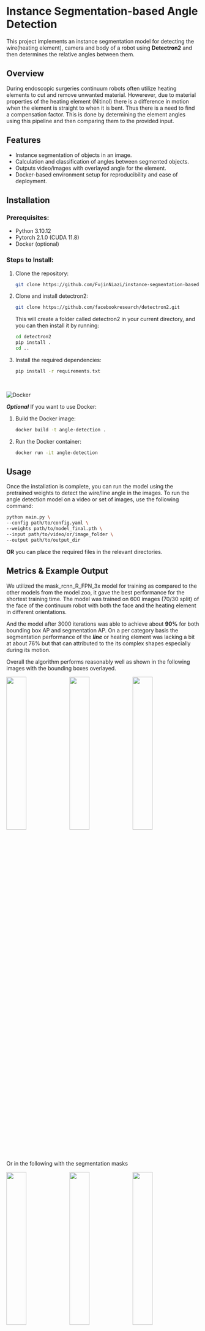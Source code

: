 # Instance Segmentation-based Angle Detection

This project implements an instance segmentation model for detecting the wire(heating element), camera and body of a robot using **Detectron2** and then determines the relative angles between them. 

## Overview
During endoscopic surgeries continuum robots often utilize heating elements to cut and remove unwanted material. Howerever, due to material properties of the heating element (Nitinol) there is a difference in motion when the element is straight to when it is bent. Thus there is a need to find a compensation factor. This is done by determining the element angles using this pipeline and then comparing them to the provided input.  

## Features
- Instance segmentation of objects in an image.
- Calculation and classification of angles between segmented objects.
- Outputs video/images with overlayed angle for the element.
- Docker-based environment setup for reproducibility and ease of deployment.

## Installation

### Prerequisites:
- Python 3.10.12
- Pytorch 2.1.0 (CUDA 11.8)
- Docker (optional)

### Steps to Install:
1. Clone the repository:
   ```bash
   git clone https://github.com/FujinNiazi/instance-segmentation-based-angle-detection.git
   ```

2. Clone and install detectron2:
   ```bash
   git clone https://github.com/facebookresearch/detectron2.git
   ```
   
   This will create a folder called detectron2 in your current directory, and you can then install it by running:
   ```bash
   cd detectron2
   pip install .
   cd ..
   ```

3. Install the required dependencies:
   ```bash
   pip install -r requirements.txt
   ```

&nbsp;

![Docker](https://img.shields.io/badge/docker-%230db7ed.svg?style=for-the-badge&logo=docker&logoColor=white) 
  
***Optional*** If you want to use Docker:
1. Build the Docker image:
   ```bash
   docker build -t angle-detection .
   ```
2. Run the Docker container:
   ```bash
   docker run -it angle-detection
   ```
## Usage
Once the installation is complete, you can run the model using the pretrained weights to detect the wire/line angle in the images.
To run the angle detection model on a video or set of images, use the following command:
  ```bash
  python main.py \
  --config path/to/config.yaml \
  --weights path/to/model_final.pth \
  --input path/to/video/or/image_folder \
  --output path/to/output_dir
  ```
**OR** you can place the required files in the relevant directories.


## Metrics & Example Output
We utilized the mask_rcnn_R_FPN_3x model for training as compared to the other models from the model zoo, it gave the best performance for the shortest training time. 
The model was trained on 600 images (70/30 split) of the face of the continuum robot with both the face and the heating element in different orientations. 

And the model after 3000 iterations was able to achieve about **90%** for both bounding box AP and segmentation AP. 
On a per category basis the segmentation performance of the ***line*** or heating element was lacking a bit at about 76% but that can attributed to the its complex shapes especially during its motion.


Overall the algorithm performs reasonably well as shown in the following images with the bounding boxes overlayed.
<p float="left">
  <img src="https://github.com/user-attachments/assets/c0c1b1d6-15e2-4c36-9023-49e1bdd86997" width="32%" />
  <img src="https://github.com/user-attachments/assets/cd910a6e-9934-4e33-b933-ce80841cad21" width="32%" />
  <img src="https://github.com/user-attachments/assets/991a9a20-e524-448b-8086-b7197a7aabb8" width="32%" />
</p>

Or in the following with the segmentation masks
<p float="left">
  <img src="https://github.com/user-attachments/assets/ce3500af-3c9b-461f-bddb-854c8298f57c" width="32%" />
  <img src="https://github.com/user-attachments/assets/af98b6b8-749f-4878-861c-c9ec6ec0a3d1" width="32%" />
  <img src="https://github.com/user-attachments/assets/b79e10cb-a2c3-4e82-9e69-fb9b2f6715be" width="32%" />
</p>

Video samples
<p float="left">
  <img src="https://github.com/user-attachments/assets/924b7127-df24-4141-be2a-273a67351cb6" width="45%" />
  <img src="https://github.com/user-attachments/assets/6aa9a5e5-a361-4406-97b2-7e637613cb90" width="45%" />
</p>



## License
This program is licensed under the Apache 2.0 License.
